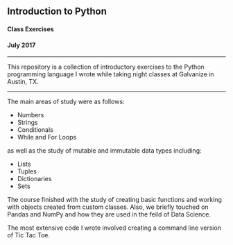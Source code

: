 ## Introduction to Python
#### Class Exercises
#### July 2017
***
This repository is a collection of introductory exercises to the Python programming language I wrote while taking night classes at Galvanize in Austin, TX.
***

The main areas of study were as follows:

* Numbers
* Strings
* Conditionals
* While and For Loops

as well as the study of mutable and immutable data types including:

* Lists
* Tuples
* Dictionaries
* Sets


The course finished with the study of creating basic functions and working with objects created from custom classes.  Also, we briefly touched on Pandas and NumPy and how they are used in the feild of Data Science.

The most extensive code I wrote involved creating a command line version of Tic Tac Toe.